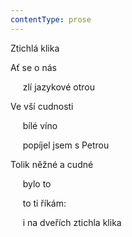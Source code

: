 ```yaml
---
contentType: prose
---
```


Ztichlá klika

Ať se o nás

     zlí jazykové otrou

Ve vší cudnosti

     bílé víno

     popíjel jsem s Petrou

Tolik něžné a cudné

     bylo to

     to ti říkám:

     i na dveřích ztichla klika
